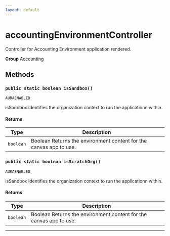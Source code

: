 ```yaml
---
layout: default
---
```

# accountingEnvironmentController

Controller for Accounting Environment application rendered.


**Group** Accounting

## Methods
### `public static boolean isSandbox()`

`AURAENABLED`

isSandbox Identifies the organization context to run the applicationn within.

#### Returns

|Type|Description|
|---|---|
|`boolean`|Boolean Returns the environment content for the canvas app to use.|

### `public static boolean isScratchOrg()`

`AURAENABLED`

isSandbox Identifies the organization context to run the applicationn within.

#### Returns

|Type|Description|
|---|---|
|`boolean`|Boolean Returns the environment content for the canvas app to use.|

---
